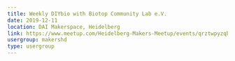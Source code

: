 ```yaml
---
title: Weekly DIYbio with Biotop Community Lab e.V.
date: 2019-12-11
location: DAI Makerspace, Heidelberg
link: https://www.meetup.com/Heidelberg-Makers-Meetup/events/qrztwpyzqbpb/
usergroup: makershd
type: usergroup
---
```

